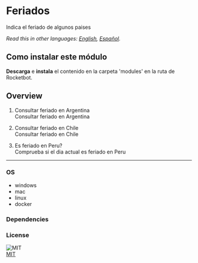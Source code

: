 # Feriados
  
Indica el feriado de algunos paises 

*Read this in other languages: [English](README.md), [Español](README.es.md).*

## Como instalar este módulo
  
__Descarga__ e __instala__ el contenido en la carpeta 'modules' en la ruta de Rocketbot.  



## Overview


1. Consultar feriado en Argentina  
Consultar feriado en Argentina

2. Consultar feriado en Chile  
Consultar feriado en Chile

3. Es feriado en Peru?  
Comprueba si el dia actual es feriado en Peru  




----
### OS

- windows
- mac
- linux
- docker

### Dependencies

### License
  
![MIT](https://camo.githubusercontent.com/107590fac8cbd65071396bb4d04040f76cde5bde/687474703a2f2f696d672e736869656c64732e696f2f3a6c6963656e73652d6d69742d626c75652e7376673f7374796c653d666c61742d737175617265)  
[MIT](http://opensource.org/licenses/mit-license.ph)